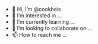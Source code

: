 - 👋 Hi, I’m @cookheis
- 👀 I’m interested in ...
- 🌱 I’m currently learning ...
- 💞️ I’m looking to collaborate on ...
- 📫 How to reach me ...

<!---
cookheis/cookheis is a ✨ special ✨ repository because its `README.md` (this file) appears on your GitHub profile.
You can click the Preview link to take a look at your changes.
--->
